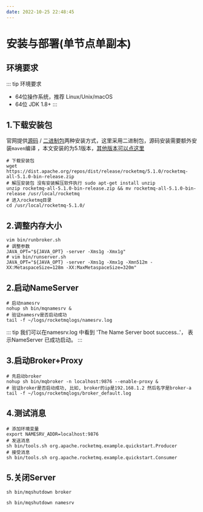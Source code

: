```yaml
---
date: 2022-10-25 22:48:45
---
```

# 安装与部署(单节点单副本)
## 环境要求
::: tip 环境要求
- 64位操作系统，推荐 Linux/Unix/macOS
- 64位 JDK 1.8+
:::

## 1.下载安装包
官网提供[源码](https://dist.apache.org/repos/dist/release/rocketmq/5.1.0/rocketmq-all-5.1.0-source-release.zip) / [二进制包](https://dist.apache.org/repos/dist/release/rocketmq/5.1.0/rocketmq-all-5.1.0-bin-release.zip)两种安装方式，这里采用二进制包，源码安装需要额外安装`maven`编译 ，本文安装的为5.1版本，[其他版本可以点这里](https://dist.apache.org/repos/dist/release/rocketmq/)
```shell
# 下载安装包
wget https://dist.apache.org/repos/dist/release/rocketmq/5.1.0/rocketmq-all-5.1.0-bin-release.zip
# 解压安装包 没有安装解压软件执行 sudo apt-get install unzip
unzip rocketmq-all-5.1.0-bin-release.zip && mv rocketmq-all-5.1.0-bin-release /usr/local/rocketmq
# 进入rocketmq目录
cd /usr/local/rocketmq-5.1.0/
```
## 2.调整内存大小
```shell
vim bin/runbroker.sh 
# 调整参数
JAVA_OPT="${JAVA_OPT} -server -Xms1g -Xmx1g"
# vim bin/runserver.sh
JAVA_OPT="${JAVA_OPT} -server -Xms1g -Xmx1g -Xmn512m -XX:MetaspaceSize=128m -XX:MaxMetaspaceSize=320m"
```
## 2.启动NameServer
```shell
# 启动namesrv
nohup sh bin/mqnamesrv &
# 验证namesrv是否启动成功
tail -f ~/logs/rocketmqlogs/namesrv.log
```
::: tip
我们可以在namesrv.log 中看到 'The Name Server boot success..'， 表示NameServer 已成功启动。
:::

## 3.启动Broker+Proxy
```shell
# 先启动broker
nohup sh bin/mqbroker -n localhost:9876 --enable-proxy &
# 验证broker是否启动成功, 比如, broker的ip是192.168.1.2 然后名字是broker-a
tail -f ~/logs/rocketmqlogs/broker_default.log 
```
## 4.测试消息
```shell
# 添加环境变量
export NAMESRV_ADDR=localhost:9876 
# 发送消息
sh bin/tools.sh org.apache.rocketmq.example.quickstart.Producer
# 接受消息
sh bin/tools.sh org.apache.rocketmq.example.quickstart.Consumer
```
## 5.关闭Server
```shell
sh bin/mqshutdown broker

sh bin/mqshutdown namesrv 
```